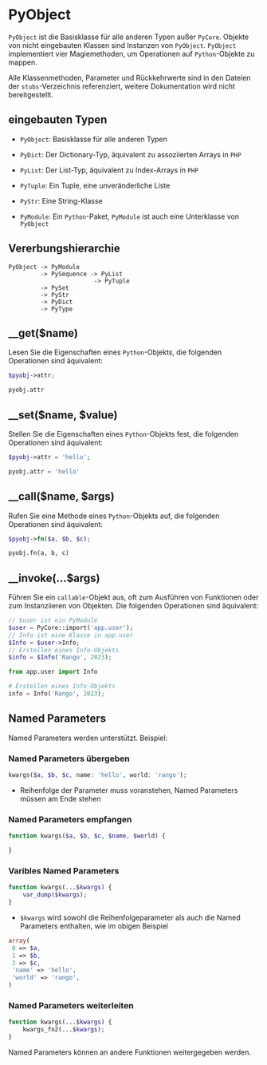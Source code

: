# PyObject
`PyObject` ist die Basisklasse für alle anderen Typen außer `PyCore`. Objekte von nicht eingebauten Klassen sind Instanzen von `PyObject`. `PyObject` implementiert vier Magiemethoden, um Operationen auf `Python`-Objekte zu mappen.

Alle Klassenmethoden, Parameter und Rückkehrwerte sind in den Dateien der `stubs`-Verzeichnis referenziert, weitere Dokumentation wird nicht bereitgestellt.

## eingebauten Typen

- `PyObject`: Basisklasse für alle anderen Typen

- `PyDict`: Der Dictionary-Typ, äquivalent zu assoziierten Arrays in `PHP`

- `PyList`: Der List-Typ, äquivalent zu Index-Arrays in `PHP`

- `PyTuple`: Ein Tuple, eine unveränderliche Liste

- `PyStr`: Eine String-Klasse

- `PyModule`: Ein `Python`-Paket, `PyModule` ist auch eine Unterklasse von `PyObject`

## Vererbungshierarchie

```
PyObject -> PyModule
         -> PySequence -> PyList
                        -> PyTuple
         -> PySet
         -> PyStr
         -> PyDict
         -> PyType
```

## __get($name)
Lesen Sie die Eigenschaften eines `Python`-Objekts, die folgenden Operationen sind äquivalent:

```php
$pyobj->attr;
```

```py
pyobj.attr
```

## __set($name, $value)

Stellen Sie die Eigenschaften eines `Python`-Objekts fest, die folgenden Operationen sind äquivalent:

```php
$pyobj->attr = 'hello';
```

```py
pyobj.attr = 'hello'
```

## __call($name, $args)

Rufen Sie eine Methode eines `Python`-Objekts auf, die folgenden Operationen sind äquivalent:

```php
$pyobj->fn($a, $b, $c);
```

```py
pyobj.fn(a, b, c)
```

## __invoke(...$args)

Führen Sie ein `callable`-Objekt aus, oft zum Ausführen von Funktionen oder zum Instanziieren von Objekten. Die folgenden Operationen sind äquivalent:

```php
// $user ist ein PyModule
$user = PyCore::import('app.user');
// Info ist eine Klasse in app.user
$Info = $user->Info;
// Erstellen eines Info-Objekts
$info = $Info('Rango', 2023);
```

```py
from app.user import Info

# Erstellen eines Info-Objekts
info = Info('Rango', 2023);
```

## Named Parameters
Named Parameters werden unterstützt. Beispiel:

### Named Parameters übergeben
```php
kwargs($a, $b, $c, name: 'hello', world: 'rango');
```

- Reihenfolge der Parameter muss voranstehen, Named Parameters müssen am Ende stehen

### Named Parameters empfangen
```php
function kwargs($a, $b, $c, $name, $world) {

}
```

### Varibles Named Parameters
```php
function kwargs(...$kwargs) {
    var_dump($kwargs);
}

```
- `$kwargs` wird sowohl die Reihenfolgeparameter als auch die Named Parameters enthalten, wie im obigen Beispiel
```php
array(
 0 => $a,
 1 => $b,
 2 => $c,
 'name' => 'hello',
 'world' => 'rango',
)
```

### Named Parameters weiterleiten
```php
function kwargs(...$kwargs) {
    kwargs_fn2(...$kwargs);
}
```

Named Parameters können an andere Funktionen weitergegeben werden.
